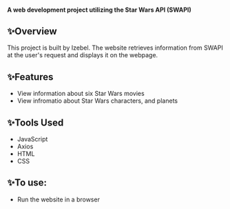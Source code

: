 #### A web development project utilizing the Star Wars API (SWAPI)


## ✨Overview
This project is built by Izebel. The website retrieves information from SWAPI at the user's request and displays it on the webpage. 

## ✨Features
 - View information about six Star Wars movies
 - View infromatio about Star Wars characters, and planets

## ✨Tools Used
- JavaScript
- Axios
- HTML
- CSS

## ✨To use:
- Run the website in a browser